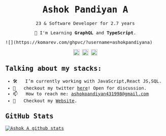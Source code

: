 <samp>
<h1 align="center">Ashok Pandiyan A</h1>

<p align="center">
  23 & Software Developer for 2.7 years 
</p>

<p align="center">🌱 I'm Learning <strong>GraphQL</strong> and <strong>TypeScript</strong>.</p>
![](https://komarev.com/ghpvc/?username=ashokpandiyana)
<p align="center">
  <a href="https://www.linkedin.com/in/ashokpandiyana" target="_blank"><img align="center" src="https://cdn.jsdelivr.net/npm/simple-icons@3.0.1/icons/linkedin.svg" alt="LinkedIn" height="20" width="20" /></a>
  <a href="https://twitter.com/ashoka43" target="_blank"><img align="center" src="https://cdn.jsdelivr.net/npm/simple-icons@3.0.1/icons/twitter.svg" alt="Twitter" height="20" width="20" /></a>
  <a href="https://leetcode.com/ashok_a43/" target="_blank"><img align="center" src="https://cdnjs.cloudflare.com/ajax/libs/simple-icons/3.2.0/leetcode.svg" alt="Leetcode" height="20" width="20" /></a>
</p>

## Talking about my stacks:

- 🛠 &nbsp; I’m currently working with JavaScript,React JS,SQL.
- 💬 &nbsp; checkout my twitter  [here](https://twitter.com/ashoka43)! Open for discussion.
- 📫 &nbsp; How to reach me: ashokpandiyan431998@gmail.com
- 📝 &nbsp; Checkout my [Website](https://ashokpandiyanaprofile.web.app/).

## GitHub Stats

[![Ashok A github stats](https://github-readme-stats.vercel.app/api?username=ashokpandiyana)](https://github.com/ashokpandiyana)

</samp>
